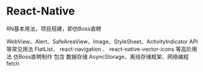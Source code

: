 # React-Native
RN基本用法，项目搭建，即仿Boss直聘

WebView、Alert、SafeAreaView、Image、StyleSheet、ActivityIndicator API等常见用法
FlatList、 react-navigation 、  react-native-vector-icons 等高阶用法
仿Boss直聘制作
 包含 数据存储 AsyncStorage、离线存储框架、网络编程fetch
